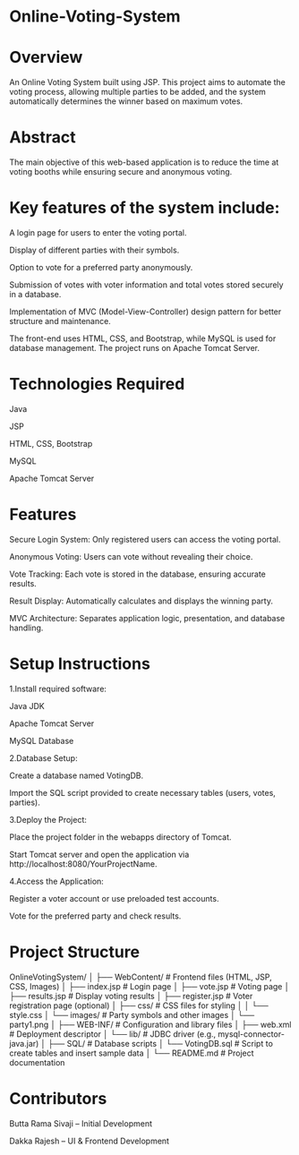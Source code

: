 # Online-Voting-System

# Overview

An Online Voting System built using JSP. This project aims to automate the voting process, allowing multiple parties to be added, and the system automatically determines the winner based on maximum votes.

# Abstract

The main objective of this web-based application is to reduce the time at voting booths while ensuring secure and anonymous voting.

# Key features of the system include:

A login page for users to enter the voting portal.

Display of different parties with their symbols.

Option to vote for a preferred party anonymously.

Submission of votes with voter information and total votes stored securely in a database.

Implementation of MVC (Model-View-Controller) design pattern for better structure and maintenance.

The front-end uses HTML, CSS, and Bootstrap, while MySQL is used for database management. The project runs on Apache Tomcat Server.

# Technologies Required

Java

JSP

HTML, CSS, Bootstrap

MySQL

Apache Tomcat Server

# Features

Secure Login System: Only registered users can access the voting portal.

Anonymous Voting: Users can vote without revealing their choice.

Vote Tracking: Each vote is stored in the database, ensuring accurate results.

Result Display: Automatically calculates and displays the winning party.

MVC Architecture: Separates application logic, presentation, and database handling.

# Setup Instructions

1.Install required software:

Java JDK

Apache Tomcat Server

MySQL Database

2.Database Setup:

Create a database named VotingDB.

Import the SQL script provided to create necessary tables (users, votes, parties).

3.Deploy the Project:

Place the project folder in the webapps directory of Tomcat.

Start Tomcat server and open the application via http://localhost:8080/YourProjectName.

4.Access the Application:

Register a voter account or use preloaded test accounts.

Vote for the preferred party and check results.

# Project Structure
OnlineVotingSystem/
│
├── WebContent/               # Frontend files (HTML, JSP, CSS, Images)
│   ├── index.jsp             # Login page
│   ├── vote.jsp              # Voting page
│   ├── results.jsp           # Display voting results
│   ├── register.jsp          # Voter registration page (optional)
│   ├── css/                  # CSS files for styling
│   │   └── style.css
│   └── images/               # Party symbols and other images
│       └── party1.png
│
├── WEB-INF/                  # Configuration and library files
│   ├── web.xml               # Deployment descriptor
│   └── lib/                  # JDBC driver (e.g., mysql-connector-java.jar)
│
├── SQL/                      # Database scripts
│   └── VotingDB.sql          # Script to create tables and insert sample data
│
└── README.md                 # Project documentation

# Contributors

Butta Rama Sivaji – Initial Development

Dakka Rajesh – UI & Frontend Development
